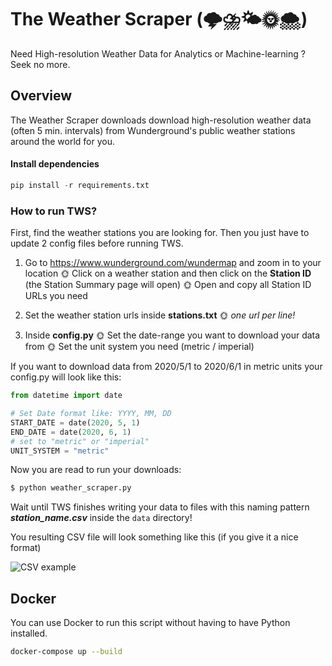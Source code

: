 # The Weather Scraper (🌩⛈🌤🌞🌨)

Need High-resolution Weather Data for Analytics or Machine-learning ? Seek no more.

## Overview

The Weather Scraper downloads download high-resolution weather data (often 5 min. intervals) from Wunderground's public weather stations around the world for you.

#### Install dependencies

```python
pip install -r requirements.txt
```

### How to run TWS?

First, find the weather stations you are looking for.
Then you just have to update 2 config files before running TWS.

1. Go to https://www.wunderground.com/wundermap and zoom in to your location
   🌞 Click on a weather station and then click on the **Station ID** (the Station Summary page will open)
   🌞 Open and copy all Station ID URLs you need

2. Set the weather station urls inside **stations.txt**
   🌞 _one url per line!_

3. Inside **config.py**
   🌞 Set the date-range you want to download your data from
   🌞 Set the unit system you need (metric / imperial)

If you want to download data from 2020/5/1 to 2020/6/1 in metric units your config.py will look like this:

```python
from datetime import date

# Set Date format like: YYYY, MM, DD
START_DATE = date(2020, 5, 1)
END_DATE = date(2020, 6, 1)
# set to "metric" or "imperial"
UNIT_SYSTEM = "metric"
```

Now you are read to run your downloads:

```sh
$ python weather_scraper.py
```

Wait until TWS finishes writing your data to files with this naming pattern **_station_name.csv_** inside the `data` directory!

You resulting CSV file will look something like this (if you give it a nice format)

![CSV example](https://raw.githubusercontent.com/Karlheinzniebuhr/the-weather-scraper/master/resources/csv.JPG)

## Docker

You can use Docker to run this script without having to have Python installed.

```sh
docker-compose up --build
```
